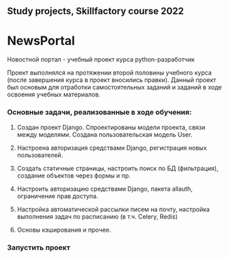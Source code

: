 ## Study projects, Skillfactory course 2022
# NewsPortal
Новостной портал - учебный проект курса python-разработчик

Проект выполнялся на протяжении второй половины учебного курса (после завершения курса в проект вносились правки).
Данный проект был основым для отработки самостоятельных заданий и заданий в ходе освоения учебных материалов.

### Основные задачи, реализованные в ходе обучения:

1. Создан проект Django. Спроектированы модели проекта, связи между моделями.
Создана пользовательская модель User.
2. Настроена авторизация средствами Django, регистрация новых пользователей.

3. Создать статичные страницы, настроить поиск по БД (фильтрация), создание объектов через формы и пр.
3. Настроить авторизацию средствами Django, пакета allauth, ограничение прав доступа.
4. Настройка автоматической рассылки писем на почту, настройка выполнения задач по расписанию
(в т.ч. Celery, Redis)
5. Основы кэширования и прочее.

### Запустить проект




